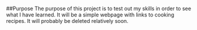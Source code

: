 ##Purpose
The purpose of this project is to test out my skills in order to see what I have learned. It will be a simple webpage with links to cooking recipes. It will probably be deleted relatively soon.